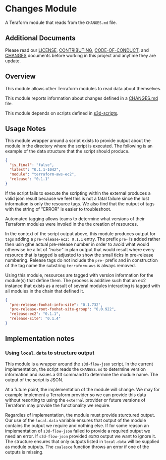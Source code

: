 # Changes Module
A Teraform module that reads from the `CHANGES.md` file.

## Additional Documents
Please read our [LICENSE][lice], [CONTRIBUTING][cont], [CODE-OF-CONDUCT][code],
and [CHANGES][chge] documents before working in this project and anytime they
are update.

## Overview
This module allows other Terraform modules to read data about themselves.

This module reports information about changes defined in a
[CHANGES.md](https://go.s3d.club/changes) file.


This module depends on scripts defined in
[s3d-scripts](https://go.s3d.club/scripts).

## Usage Notes
This module wrapper around a script exists to provide output about the module
in the directory where the script is executed. The following is an example of
the data structure that the script should produce.

```json
{
  "is_final": "false",
  "latest": "0.1.1-1042",
  "module": "terraform-aws-ec2",
  "release": "0.1.1"
}
```

If the script fails to execute the scripting within the external produces a
valid json result because we feel this is not a fatal failure since the lost
information is only the resource tags. We also find that the output of tags
with the string of "ERROR" is easier to troubleshoot.

Automated tagging allows teams to determine what versions of their
Terraform modules were involed in the the creation of resources.

In the context of the script output above, this module produces output for
`tags` adding a `pre-release-ec2: 0.1.1` entry. The prefix `pre-` is added
rather then usin gthe actual pre-release number in order to avoid what would
otherwise be a lot of _"noise"_ in plan output that would result where every
resource that is tagged is adjusted to show the small ticks in pre-release
numbering.  Release tags do not include the `pre-` prefix and in construction
of the tag name the substring `terraform-aws` is always removed.

Using this module, resources are tagged with version information for the
module(s) that define them.  The process is additive such that an ec2 instance
that exists as a result of several modules interacting is tagged with all
modules in the chain that defined it.

```json
{
  "pre-release-foohat-info-site": "0.1.732",
  "pre-release-root-foohat-site-group": "0.0.922",
  "release-ec2": "0.1.1",
  "release-site": "0.1.4"
}
```

## Implementation notes
### Using `local.data` to structure output
This module is a wrapper around the `s3d-flow-json` script. In the current
implementation, the script reads the `CHANGES.md` to determine version
information and issues a GIt command to determine the module name. The output
of the script is JSON.

At a future point, the implementation of the module will change. We may for
example implement a Terraform provider so we can provide this data without
resorting to using the `external` provider or future versions of Terraform may
provide the functionality we require.

Regardles of implementation, the module must provide sturctured output. Our use
of the `local.data` variable ensures that output of the module contains the
output we require and nothing else. If for some reason an implementation of
`s3d-flow-json` failed to provide a required output we need an error. If
`s3d-flow-json` provided _extra_ output we want to ignore it. The structure
ensures that only outputs listed in `local.data` will be supplied as module
outputs.  The `coalesce` function throws an error if one of the outputs is
missing.

[chge]: ./CHANGES.md
[code]: ./CODE-OF-CONDUCT.md
[cont]: ./CONTRIBUTING.md
[lice]: ./LICENSE.md
